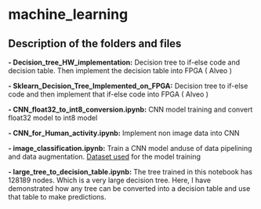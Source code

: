 # machine_learning
## Description of the folders and files
**- Decision_tree_HW_implementation:** Decision tree to if-else code and decision table. Then implement the decision table into FPGA ( Alveo )

**- Sklearn_Decision_Tree_Implemented_on_FPGA:** Decision tree to if-else code and then implement that if-else code into FPGA ( Alveo )

**- CNN_float32_to_int8_conversion.ipynb:** CNN model training and convert float32 model to int8 model

**- CNN_for_Human_activity.ipynb:** Implement non image data into CNN

**- image_classification.ipynb:** Train a CNN model anduse of data pipelining and data augmentation. [Dataset used](https://www.kaggle.com/arjuntejaswi/plant-village) for the model training

**- large_tree_to_decision_table.ipynb:** The tree trained in this notebook has 128189 nodes. Which is a very large decision tree. Here, I have demonstrated how any tree can be converted into a decision table and use that table to make predictions.
